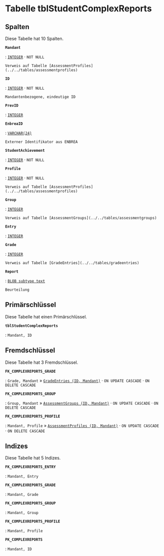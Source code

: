# Tabelle **tblStudentComplexReports**

## Spalten

Diese Tabelle hat 10 Spalten.

**`Mandant`**

:   [`INTEGER`](https://firebirdsql.org/file/documentation/html/en/refdocs/fblangref40/firebird-40-language-reference.html#fblangref40-datatypes-inttypes) · `NOT NULL`

    Verweis auf Tabelle [AssessmentProfiles](../../tables/assessmentprofiles)

**`ID`**

:   [`INTEGER`](https://firebirdsql.org/file/documentation/html/en/refdocs/fblangref40/firebird-40-language-reference.html#fblangref40-datatypes-inttypes) · `NOT NULL`

    Mandantenbezogene, eindeutige ID

**`PrevID`**

:   [`INTEGER`](https://firebirdsql.org/file/documentation/html/en/refdocs/fblangref40/firebird-40-language-reference.html#fblangref40-datatypes-inttypes)

**`EnbreaID`**

:   [`VARCHAR(24)`](https://firebirdsql.org/file/documentation/html/en/refdocs/fblangref40/firebird-40-language-reference.html#fblangref40-datatypes-chartypes)

    Externer Identifikator aus ENBREA

**`StudentAchievement`**

:   [`INTEGER`](https://firebirdsql.org/file/documentation/html/en/refdocs/fblangref40/firebird-40-language-reference.html#fblangref40-datatypes-inttypes) · `NOT NULL`

**`Profile`**

:   [`INTEGER`](https://firebirdsql.org/file/documentation/html/en/refdocs/fblangref40/firebird-40-language-reference.html#fblangref40-datatypes-inttypes) · `NOT NULL`

    Verweis auf Tabelle [AssessmentProfiles](../../tables/assessmentprofiles)

**`Group`**

:   [`INTEGER`](https://firebirdsql.org/file/documentation/html/en/refdocs/fblangref40/firebird-40-language-reference.html#fblangref40-datatypes-inttypes)

    Verweis auf Tabelle [AssessmentGroups](../../tables/assessmentgroups)

**`Entry`**

:   [`INTEGER`](https://firebirdsql.org/file/documentation/html/en/refdocs/fblangref40/firebird-40-language-reference.html#fblangref40-datatypes-inttypes)

**`Grade`**

:   [`INTEGER`](https://firebirdsql.org/file/documentation/html/en/refdocs/fblangref40/firebird-40-language-reference.html#fblangref40-datatypes-inttypes)

    Verweis auf Tabelle [GradeEntries](../../tables/gradeentries)

**`Report`**

:   [`BLOB subtype text`](https://firebirdsql.org/file/documentation/html/en/refdocs/fblangref40/firebird-40-language-reference.html#fblangref40-datatypes-bnrytypes)

    Beurteilung

## Primärschlüssel

Diese Tabelle hat einen Primärschlüssel.

**`tblStudentComplexReports`**

:   `Mandant, ID`

## Fremdschlüssel

Diese Tabelle hat 3 Fremdschlüssel.

**`FK_COMPLEXREPORTS_GRADE`**

:   `Grade, Mandant` » [`GradeEntries (ID, Mandant)`](../../tables/gradeentries) · `ON UPDATE CASCADE` · `ON DELETE CASCADE`

**`FK_COMPLEXREPORTS_GROUP`**

:   `Group, Mandant` » [`AssessmentGroups (ID, Mandant)`](../../tables/assessmentgroups) · `ON UPDATE CASCADE` · `ON DELETE CASCADE`

**`FK_COMPLEXREPORTS_PROFILE`**

:   `Mandant, Profile` » [`AssessmentProfiles (ID, Mandant)`](../../tables/assessmentprofiles) · `ON UPDATE CASCADE` · `ON DELETE CASCADE`

## Indizes

Diese Tabelle hat 5 Indizes.

**`FK_COMPLEXREPORTS_ENTRY`**

:   `Mandant, Entry`

**`FK_COMPLEXREPORTS_GRADE`**

:   `Mandant, Grade`

**`FK_COMPLEXREPORTS_GROUP`**

:   `Mandant, Group`

**`FK_COMPLEXREPORTS_PROFILE`**

:   `Mandant, Profile`

**`PK_COMPLEXREPORTS`**

:   `Mandant, ID`
